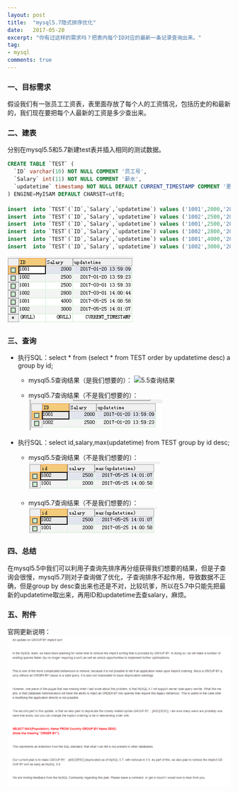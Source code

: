 ```yaml
---
layout: post
title:  "mysql5.7隐式排序优化"
date:   2017-05-20
excerpt: "你有过这样的需求吗？把表内每个ID对应的最新一条记录查询出来。"
tag:
- mysql
comments: true
---
```


### 一、目标需求

假设我们有一张员工工资表，表里面存放了每个人的工资情况，包括历史的和最新的，我们现在要把每个人最新的工资是多少查出来。

### 二、建表

分别在mysql5.5和5.7新建test表并插入相同的测试数据。

```sql
CREATE TABLE `TEST` (
  `ID` varchar(10) NOT NULL COMMENT '员工号',
  `Salary` int(11) NOT NULL COMMENT '薪水',
  `updatetime` timestamp NOT NULL DEFAULT CURRENT_TIMESTAMP COMMENT '更新时间'
) ENGINE=MyISAM DEFAULT CHARSET=utf8;

insert  into `TEST`(`ID`,`Salary`,`updatetime`) values ('1001',2000,'2017-01-20 13:59:09');
insert  into `TEST`(`ID`,`Salary`,`updatetime`) values ('1002',2500,'2017-01-20 13:59:23');
insert  into `TEST`(`ID`,`Salary`,`updatetime`) values ('1001',2500,'2017-03-01 13:59:33');
insert  into `TEST`(`ID`,`Salary`,`updatetime`) values ('1002',2800,'2017-03-01 14:00:44');
insert  into `TEST`(`ID`,`Salary`,`updatetime`) values ('1001',4000,'2017-05-25 14:00:58');
insert  into `TEST`(`ID`,`Salary`,`updatetime`) values ('1002',3000,'2017-05-25 14:01:07');
```

![全表数据](images/2017-05-25_141539.png)

### 三、查询

- 执行SQL：select * from (select * from TEST order by updatetime desc) a group by id;

	- mysql5.5查询结果（是我们想要的）：
![5.5查询结果](/images/2017-05-25_144303.png)

	- mysql5.7查询结果（不是我们想要的）：
![5.7查询结果](images/2017-05-25_144332.png)

- 执行SQL：select id,salary,max(updatetime) from TEST group by id desc;

	- mysql5.5查询结果（不是我们想要的）：
![5.5查询结果](images/2017-05-25_144725.png)

	- mysql5.7查询结果（不是我们想要的）：
![5.7查询结果](images/2017-05-25_151448.jpg)

### 四、总结
在mysql5.5中我们可以利用子查询先排序再分组获得我们想要的结果，但是子查询会很慢，mysql5.7则对子查询做了优化，子查询排序不起作用，导致数据不正确，但是group by desc查出来也还是不对，比较坑爹，所以在5.7中只能先把最新的updatetime取出来，再用ID和updatetime去查salary，麻烦。

### 五、附件
官网更新说明：
![官网截图](images/2017-05-25_150100.png)
